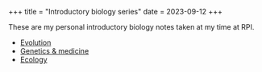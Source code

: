 +++
title = "Introductory biology series"
date = 2023-09-12
+++

These are my personal introductory biology notes taken at my time at RPI.

<!-- more -->

- [Evolution](@/evolution.md)
- [Genetics & medicine](@/genetics-medicine.md)
- [Ecology](@/ecology.md)
